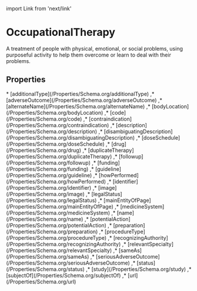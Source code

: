 import Link from 'next/link'

# OccupationalTherapy

A treatment of people with physical, emotional, or social problems, using purposeful activity to help them overcome or learn to deal with their problems.

## Properties

<Grid>
* [additionalType](/Properties/Schema.org/additionalType)
,* [adverseOutcome](/Properties/Schema.org/adverseOutcome)
,* [alternateName](/Properties/Schema.org/alternateName)
,* [bodyLocation](/Properties/Schema.org/bodyLocation)
,* [code](/Properties/Schema.org/code)
,* [contraindication](/Properties/Schema.org/contraindication)
,* [description](/Properties/Schema.org/description)
,* [disambiguatingDescription](/Properties/Schema.org/disambiguatingDescription)
,* [doseSchedule](/Properties/Schema.org/doseSchedule)
,* [drug](/Properties/Schema.org/drug)
,* [duplicateTherapy](/Properties/Schema.org/duplicateTherapy)
,* [followup](/Properties/Schema.org/followup)
,* [funding](/Properties/Schema.org/funding)
,* [guideline](/Properties/Schema.org/guideline)
,* [howPerformed](/Properties/Schema.org/howPerformed)
,* [identifier](/Properties/Schema.org/identifier)
,* [image](/Properties/Schema.org/image)
,* [legalStatus](/Properties/Schema.org/legalStatus)
,* [mainEntityOfPage](/Properties/Schema.org/mainEntityOfPage)
,* [medicineSystem](/Properties/Schema.org/medicineSystem)
,* [name](/Properties/Schema.org/name)
,* [potentialAction](/Properties/Schema.org/potentialAction)
,* [preparation](/Properties/Schema.org/preparation)
,* [procedureType](/Properties/Schema.org/procedureType)
,* [recognizingAuthority](/Properties/Schema.org/recognizingAuthority)
,* [relevantSpecialty](/Properties/Schema.org/relevantSpecialty)
,* [sameAs](/Properties/Schema.org/sameAs)
,* [seriousAdverseOutcome](/Properties/Schema.org/seriousAdverseOutcome)
,* [status](/Properties/Schema.org/status)
,* [study](/Properties/Schema.org/study)
,* [subjectOf](/Properties/Schema.org/subjectOf)
,* [url](/Properties/Schema.org/url)

</Grid>

